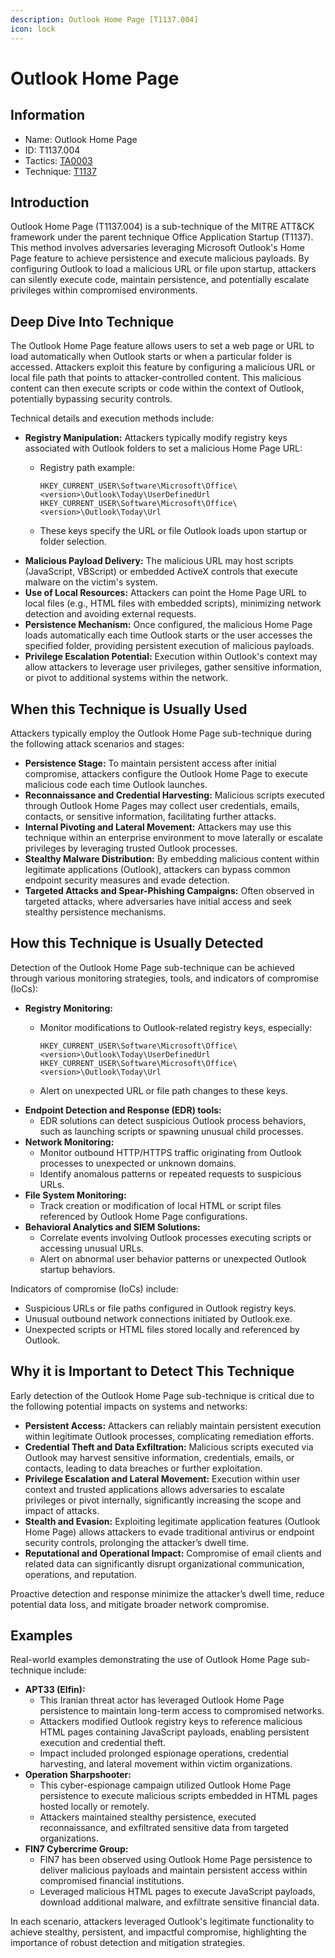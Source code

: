 ```yaml
---
description: Outlook Home Page [T1137.004]
icon: lock
---
```


# Outlook Home Page

## Information

* Name: Outlook Home Page
* ID: T1137.004
* Tactics: [TA0003](../)
* Technique: [T1137](./)

## Introduction

Outlook Home Page (T1137.004) is a sub-technique of the MITRE ATT\&CK framework under the parent technique Office Application Startup (T1137). This method involves adversaries leveraging Microsoft Outlook's Home Page feature to achieve persistence and execute malicious payloads. By configuring Outlook to load a malicious URL or file upon startup, attackers can silently execute code, maintain persistence, and potentially escalate privileges within compromised environments.

## Deep Dive Into Technique

The Outlook Home Page feature allows users to set a web page or URL to load automatically when Outlook starts or when a particular folder is accessed. Attackers exploit this feature by configuring a malicious URL or local file path that points to attacker-controlled content. This malicious content can then execute scripts or code within the context of Outlook, potentially bypassing security controls.

Technical details and execution methods include:

* **Registry Manipulation:** Attackers typically modify registry keys associated with Outlook folders to set a malicious Home Page URL:
  *   Registry path example:

      ```
      HKEY_CURRENT_USER\Software\Microsoft\Office\<version>\Outlook\Today\UserDefinedUrl
      HKEY_CURRENT_USER\Software\Microsoft\Office\<version>\Outlook\Today\Url
      ```
  * These keys specify the URL or file Outlook loads upon startup or folder selection.
* **Malicious Payload Delivery:** The malicious URL may host scripts (JavaScript, VBScript) or embedded ActiveX controls that execute malware on the victim's system.
* **Use of Local Resources:** Attackers can point the Home Page URL to local files (e.g., HTML files with embedded scripts), minimizing network detection and avoiding external requests.
* **Persistence Mechanism:** Once configured, the malicious Home Page loads automatically each time Outlook starts or the user accesses the specified folder, providing persistent execution of malicious payloads.
* **Privilege Escalation Potential:** Execution within Outlook's context may allow attackers to leverage user privileges, gather sensitive information, or pivot to additional systems within the network.

## When this Technique is Usually Used

Attackers typically employ the Outlook Home Page sub-technique during the following attack scenarios and stages:

* **Persistence Stage:** To maintain persistent access after initial compromise, attackers configure the Outlook Home Page to execute malicious code each time Outlook launches.
* **Reconnaissance and Credential Harvesting:** Malicious scripts executed through Outlook Home Pages may collect user credentials, emails, contacts, or sensitive information, facilitating further attacks.
* **Internal Pivoting and Lateral Movement:** Attackers may use this technique within an enterprise environment to move laterally or escalate privileges by leveraging trusted Outlook processes.
* **Stealthy Malware Distribution:** By embedding malicious content within legitimate applications (Outlook), attackers can bypass common endpoint security measures and evade detection.
* **Targeted Attacks and Spear-Phishing Campaigns:** Often observed in targeted attacks, where adversaries have initial access and seek stealthy persistence mechanisms.

## How this Technique is Usually Detected

Detection of the Outlook Home Page sub-technique can be achieved through various monitoring strategies, tools, and indicators of compromise (IoCs):

* **Registry Monitoring:**
  *   Monitor modifications to Outlook-related registry keys, especially:

      ```
      HKEY_CURRENT_USER\Software\Microsoft\Office\<version>\Outlook\Today\UserDefinedUrl
      HKEY_CURRENT_USER\Software\Microsoft\Office\<version>\Outlook\Today\Url
      ```
  * Alert on unexpected URL or file path changes to these keys.
* **Endpoint Detection and Response (EDR) tools:**
  * EDR solutions can detect suspicious Outlook process behaviors, such as launching scripts or spawning unusual child processes.
* **Network Monitoring:**
  * Monitor outbound HTTP/HTTPS traffic originating from Outlook processes to unexpected or unknown domains.
  * Identify anomalous patterns or repeated requests to suspicious URLs.
* **File System Monitoring:**
  * Track creation or modification of local HTML or script files referenced by Outlook Home Page configurations.
* **Behavioral Analytics and SIEM Solutions:**
  * Correlate events involving Outlook processes executing scripts or accessing unusual URLs.
  * Alert on abnormal user behavior patterns or unexpected Outlook startup behaviors.

Indicators of compromise (IoCs) include:

* Suspicious URLs or file paths configured in Outlook registry keys.
* Unusual outbound network connections initiated by Outlook.exe.
* Unexpected scripts or HTML files stored locally and referenced by Outlook.

## Why it is Important to Detect This Technique

Early detection of the Outlook Home Page sub-technique is critical due to the following potential impacts on systems and networks:

* **Persistent Access:** Attackers can reliably maintain persistent execution within legitimate Outlook processes, complicating remediation efforts.
* **Credential Theft and Data Exfiltration:** Malicious scripts executed via Outlook may harvest sensitive information, credentials, emails, or contacts, leading to data breaches or further exploitation.
* **Privilege Escalation and Lateral Movement:** Execution within user context and trusted applications allows adversaries to escalate privileges or pivot internally, significantly increasing the scope and impact of attacks.
* **Stealth and Evasion:** Exploiting legitimate application features (Outlook Home Page) allows attackers to evade traditional antivirus or endpoint security controls, prolonging the attacker’s dwell time.
* **Reputational and Operational Impact:** Compromise of email clients and related data can significantly disrupt organizational communication, operations, and reputation.

Proactive detection and response minimize the attacker’s dwell time, reduce potential data loss, and mitigate broader network compromise.

## Examples

Real-world examples demonstrating the use of Outlook Home Page sub-technique include:

* **APT33 (Elfin):**
  * This Iranian threat actor has leveraged Outlook Home Page persistence to maintain long-term access to compromised networks.
  * Attackers modified Outlook registry keys to reference malicious HTML pages containing JavaScript payloads, enabling persistent execution and credential theft.
  * Impact included prolonged espionage operations, credential harvesting, and lateral movement within victim organizations.
* **Operation Sharpshooter:**
  * This cyber-espionage campaign utilized Outlook Home Page persistence to execute malicious scripts embedded in HTML pages hosted locally or remotely.
  * Attackers maintained stealthy persistence, executed reconnaissance, and exfiltrated sensitive data from targeted organizations.
* **FIN7 Cybercrime Group:**
  * FIN7 has been observed using Outlook Home Page persistence to deliver malicious payloads and maintain persistent access within compromised financial institutions.
  * Leveraged malicious HTML pages to execute JavaScript payloads, download additional malware, and exfiltrate sensitive financial data.

In each scenario, attackers leveraged Outlook's legitimate functionality to achieve stealthy, persistent, and impactful compromise, highlighting the importance of robust detection and mitigation strategies.
